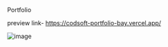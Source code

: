 Portfolio

preview link- https://codsoft-portfolio-bay.vercel.app/

![image](https://github.com/user-attachments/assets/78689e50-1d32-4f3b-b6d5-c8380f969d61)
